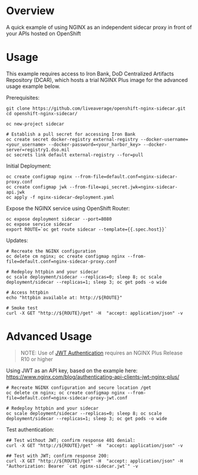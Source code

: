 # Overview

A quick example of using NGINX as an independent sidecar proxy in front of your APIs hosted on OpenShift

# Usage

This example requires access to Iron Bank, DoD Centralized Artifacts Repository (DCAR), which hosts a trial NGINX Plus image for the advanced usage example below.

Prerequisites:

```
git clone https://github.com/liveaverage/openshift-nginx-sidecar.git
cd openshift-nginx-sidecar/

oc new-project sidecar

# Establish a pull secret for accessing Iron Bank
oc create secret docker-registry external-registry --docker-username=<your_username> --docker-password=<your_harbor_key> --docker-server=registry1.dso.mil
oc secrets link default external-registry --for=pull
```

Initial Deployment:
```
oc create configmap nginx --from-file=default.conf=nginx-sidecar-proxy.conf
oc create configmap jwk --from-file=api_secret.jwk=nginx-sidecar-api.jwk
oc apply -f nginx-sidecar-deployment.yaml 
```

Expose the NGINX service using OpenShift Router:

```
oc expose deployment sidecar --port=8080
oc expose service sidecar
export ROUTE=`oc get route sidecar --template={{.spec.host}}`
```

Updates:

```
# Recreate the NGINX configuration
oc delete cm nginx; oc create configmap nginx --from-file=default.conf=nginx-sidecar-proxy.conf

# Redeploy httpbin and your sidecar
oc scale deployment/sidecar --replicas=0; sleep 8; oc scale deployment/sidecar --replicas=1; sleep 3; oc get pods -o wide

# Access httpbin
echo "httpbin available at: http://${ROUTE}"

# Smoke test
curl -X GET "http://${ROUTE}/get" -H  "accept: application/json" -v
```

# Advanced Usage

> NOTE: Use of [JWT Authentication](https://docs.nginx.com/nginx/admin-guide/security-controls/configuring-jwt-authentication/) requires an NGINX Plus Release R10 or higher 

Using JWT as an API key, based on the example here: https://www.nginx.com/blog/authenticating-api-clients-jwt-nginx-plus/

```
# Recreate NGINX configuration and secure location /get
oc delete cm nginx; oc create configmap nginx --from-file=default.conf=nginx-sidecar-proxy-jwt.conf

# Redeploy httpbin and your sidecar
oc scale deployment/sidecar --replicas=0; sleep 8; oc scale deployment/sidecar --replicas=1; sleep 3; oc get pods -o wide

```

Test authentication:

```
## Test without JWT; confirm response 401 denial:
curl -X GET "http://${ROUTE}/get" -H  "accept: application/json" -v

## Test with JWT; confirm response 200:
curl -X GET "http://${ROUTE}/get" -H  "accept: application/json" -H "Authorization: Bearer `cat nginx-sidecar.jwt`" -v
```
